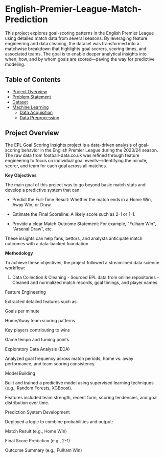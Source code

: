 # English-Premier-League-Match-Prediction
This project explores goal-scoring patterns in the English Premier League using detailed match data from several seasons. By leveraging feature engineering and data cleaning, the dataset was transformed into a matchwise breakdown that highlights goal scorers, scoring times, and associated teams. The goal is to enable deeper analytical insights into when, how, and by whom goals are scored—paving the way for predictive modeling.

## Table of Contents
- [Project Overview](#project-overview)
- [Problem Statement](#problem-statement)
- [Dataset](#dataset)
- [Machine Learning](#machine-learning)
  - [Data Acquisition](#data-acquisition)
  - [Data Preprocessing](#data-preprocessing)

## Project Overview
The EPL Goal Scoring Insights project is a data-driven analysis of goal-scoring behavior in the English Premier League during the 2023/24 season. The raw data from football-data.co.uk was refined through feature engineering to focus on individual goal events—identifying the minute, scorer, and team for each goal across all matches.

**Key Objectives**

The main goal of this project was to go beyond basic match stats and develop a predictive system that can:

  - Predict the Full-Time Result: Whether the match ends in a Home Win, Away Win, or Draw.

  - Estimate the Final Scoreline: A likely score such as 2-1 or 1-1.

  - Provide a clear Match Outcome Statement: For example, "Fulham Win", "Arsenal Draw", etc.

These insights can help fans, bettors, and analysts anticipate match outcomes with a data-backed foundation.

**Methodology** 

To achieve these objectives, the project followed a streamlined data science workflow:

  1. Data Collection & Cleaning
    - Sourced EPL data from online repositories
    - Cleaned and normalized match records, goal timings, and player names.

Feature Engineering

Extracted detailed features such as:

Goals per minute

Home/Away team scoring patterns

Key players contributing to wins

Game tempo and turning points

Exploratory Data Analysis (EDA)

Analyzed goal frequency across match periods, home vs. away performance, and team scoring consistency.

Model Building

Built and trained a predictive model using supervised learning techniques (e.g., Random Forests, XGBoost).

Features included team strength, recent form, scoring tendencies, and goal distribution over time.

Prediction System Development

Deployed a logic to combine probabilities and output:

Match Result (e.g., Home Win)

Final Score Prediction (e.g., 2-1)

Outcome Summary (e.g., Fulham Win)
